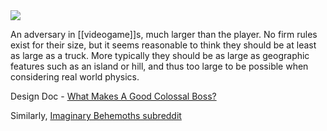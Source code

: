 <img src="https://c.neevacdn.net/image/fetch/s--IXrkkbkN--/https%3A//cdn.statically.io/img/gameranx.com/wp-content/uploads/2022/03/Elden-Ring-2022.02.26-11.45.59.56-fire-giant.mp4_000343208-1024x576.jpg?savepath=Elden-Ring-2022.02.26-11.45.59.56-fire-giant.mp4_000343208-1024x576.jpg">

An adversary in [[videogame]]s, much larger than the player. No firm rules exist for their size, but it seems reasonable to think they should be at least as large as a truck. More typically they should be as large as geographic features such as an island or hill, and thus too large to be possible when considering real world physics.

Design Doc - [What Makes A Good Colossal Boss?](https://youtu.be/k1hFnjUFSsY)

Similarly, [Imaginary Behemoths subreddit](https://www.reddit.com/r/ImaginaryBehemoths/)
